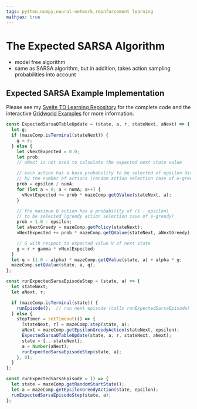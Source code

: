 ```yaml
---
tags: python,numpy,neural-network,reinforcement learning
mathjax: true
---
```

# The Expected SARSA Algorithm

- model free algorithm
- same as SARSA algorithm, but in addition, takes action sampling probabilities into account

## Expected SARSA Example Implementation

Please see my [Svelte TD Learning Repository](https://github.com/maideas/svelte-td-learning) for the complete code and the interactive [Gridworld Examples](gridworld_examples.md) for more information.

```javascript
const ExpectedSarsaQTableUpdate = (state, a, r, stateNext, aNext) => {
  let g;
  if (mazeComp.isTerminal(stateNext)) {
    g = r;
  } else {
    let vNextExpected = 0.0;
    let prob;
    // aNext is not used to calculate the expected next state value

    // each action has a base probability to be selected of epsilon divided
    // by the number of actions (random action selection case of e-greedy)
    prob = epsilon / numA;
    for (let a = 0; a < numA; a++) {
      vNextExpected += prob * mazeComp.getQValue(stateNext, a);
    }

    // the maximum Q action has a probability of (1 - epsilon)
    // to be selected (greedy action selection case of e-greedy)
    prob = 1.0 - epsilon;
    let aNextGreedy = mazeComp.getPolicy(stateNext);
    vNextExpected += prob * mazeComp.getQValue(stateNext, aNextGreedy);

    // G with respect to expected value V of next state
    g = r + gamma * vNextExpected;
  }
  let q = (1.0 - alpha) * mazeComp.getQValue(state, a) + alpha * g;
  mazeComp.setQValue(state, a, q);
};

const runExpectedSarsaEpisodeStep = (state, a) => {
  let stateNext;
  let aNext, r;

  if (mazeComp.isTerminal(state)) {
    runEpisode();  // run next episode (calls runExpectedSarsaEpisode)
  } else {
    stepTimer = setTimeout(() => {
      [stateNext, r] = mazeComp.step(state, a);
      aNext = mazeComp.getEpsilonGreedyAction(stateNext, epsilon);
      ExpectedSarsaQTableUpdate(state, a, r, stateNext, aNext);
      state = [...stateNext];
      a = Number(aNext);
      runExpectedSarsaEpisodeStep(state, a);
    }, 0);
  }
};

const runExpectedSarsaEpisode = () => {
  let state = mazeComp.getRandomStartState();
  let a = mazeComp.getEpsilonGreedyAction(state, epsilon);
  runExpectedSarsaEpisodeStep(state, a);
};
```

